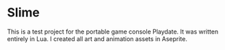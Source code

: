 # Slime
This is a test project for the portable game console Playdate. It was written entirely in Lua. I created all art and animation assets in Aseprite.
